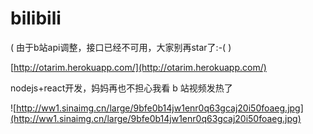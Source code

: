 bilibili
========

( 由于b站api调整，接口已经不可用，大家别再star了:-( )

[http://otarim.herokuapp.com/](http://otarim.herokuapp.com/)

nodejs+react开发，妈妈再也不担心我看 b 站视频发热了

![http://ww1.sinaimg.cn/large/9bfe0b14jw1enr0q63gcaj20i50foaeg.jpg](http://ww1.sinaimg.cn/large/9bfe0b14jw1enr0q63gcaj20i50foaeg.jpg)
